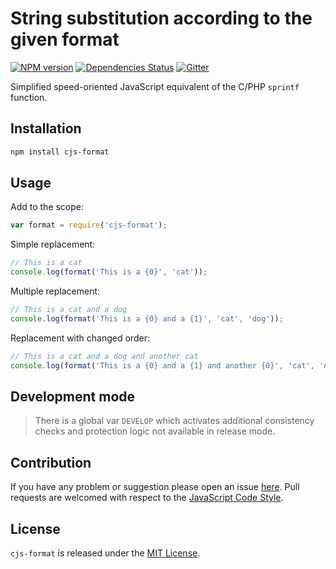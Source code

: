 String substitution according to the given format
=================================================

[![NPM version](https://img.shields.io/npm/v/cjs-format.svg?style=flat-square)](https://www.npmjs.com/package/cjs-format)
[![Dependencies Status](https://img.shields.io/david/cjssdk/format.svg?style=flat-square)](https://david-dm.org/cjssdk/format)
[![Gitter](https://img.shields.io/badge/gitter-join%20chat-blue.svg?style=flat-square)](https://gitter.im/DarkPark/cjssdk)


Simplified speed-oriented JavaScript equivalent of the C/PHP `sprintf` function.


## Installation ##

```bash
npm install cjs-format
```


## Usage ##

Add to the scope:

```js
var format = require('cjs-format');
```

Simple replacement:

```js
// This is a cat
console.log(format('This is a {0}', 'cat'));
```

Multiple replacement:

```js
// This is a cat and a dog
console.log(format('This is a {0} and a {1}', 'cat', 'dog'));
```

Replacement with changed order:

```js
// This is a cat and a dog and another cat
console.log(format('This is a {0} and a {1} and another {0}', 'cat', 'dog'));
```


## Development mode ##

> There is a global var `DEVELOP` which activates additional consistency checks and protection logic not available in release mode.


## Contribution ##

If you have any problem or suggestion please open an issue [here](https://github.com/cjssdk/format/issues).
Pull requests are welcomed with respect to the [JavaScript Code Style](https://github.com/DarkPark/jscs).


## License ##

`cjs-format` is released under the [MIT License](license.md).
